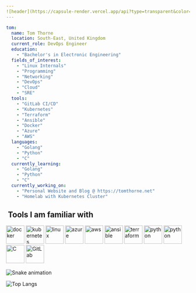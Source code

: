 ```yaml
---
![header](https://capsule-render.vercel.app/api?type=transparent&color=auto&height=50&section=header&text=Tom's%20Github&fontSize=30&fontColor=00A36C)
---
```


```yaml
tom:
  name: Tom Thorne
  location: South-East, United Kingdom
  current_role: DevOps Engineer
  education:
    - "Bachelor's in Electronic Engineering"
  fields_of_interest:
    - "Linux Internals"
    - "Programming"
    - "Networking"
    - "DevOps"
    - "Cloud"
    - "SRE"
  tools:
    - "GitLab CI/CD" 
    - "Kubernetes"
    - "Terraform"
    - "Ansible"
    - "Docker"
    - "Azure"
    - "AWS"
  languages:
    - "Golang"
    - "Python"
    - "C"
  currently_learning:
    - "Golang"
    - "Python"
    - "C"
  currently_working_on:
    - "Personal Website and Blog @ https://tomthorne.net"
    - "Homelab with Kubernetes Cluster"
```
<h2>  &nbsp;Tools I am familiar with</h2>
<p align="left">
<img src="https://cdn.jsdelivr.net/gh/devicons/devicon/icons/docker/docker-original.svg" alt="docker" width="50" height="50" />
<img src="https://cdn.jsdelivr.net/gh/devicons/devicon/icons/kubernetes/kubernetes-plain.svg" alt="kubernetes" width="50" height="50" />
<img src="https://cdn.jsdelivr.net/gh/devicons/devicon/icons/linux/linux-original.svg" alt="linux" width="50" height="50"/>
<img src="https://cdn.jsdelivr.net/gh/devicons/devicon/icons/azure/azure-original-wordmark.svg" alt="azure" width="50" height="50"/>
<img src="https://cdn.jsdelivr.net/gh/devicons/devicon/icons/amazonwebservices/amazonwebservices-original-wordmark.svg" alt="aws" width="50" height="50"/>
<img src="https://cdn.jsdelivr.net/gh/devicons/devicon/icons/ansible/ansible-original-wordmark.svg" alt="ansible" width="50" height="50"/>
<img src="https://cdn.jsdelivr.net/gh/devicons/devicon/icons/terraform/terraform-original-wordmark.svg" alt="terraform" width="50" height="50"/>
<img src="https://cdn.jsdelivr.net/gh/devicons/devicon/icons/python/python-original-wordmark.svg" alt="python" width="50" height="50"/>
<img src="https://cdn.jsdelivr.net/gh/devicons/devicon/icons/go/go-original-wordmark.svg" alt="python" width="50" height="50"/>
<img src="https://cdn.jsdelivr.net/gh/devicons/devicon/icons/c/c-original.svg" alt="C" width="50" height="50" />
<img src="https://cdn.jsdelivr.net/gh/devicons/devicon/icons/gitlab/gitlab-original-wordmark.svg" alt="GitLab" width="50" height="50"/>
</p>

![Snake animation](https://github.com/tsthorne/tsthorne/blob/output/github-contribution-grid-snake.svg)

![Top Langs](https://github-readme-stats.vercel.app/api/top-langs/?username=tsthorne&layout=compact&theme=dark)
